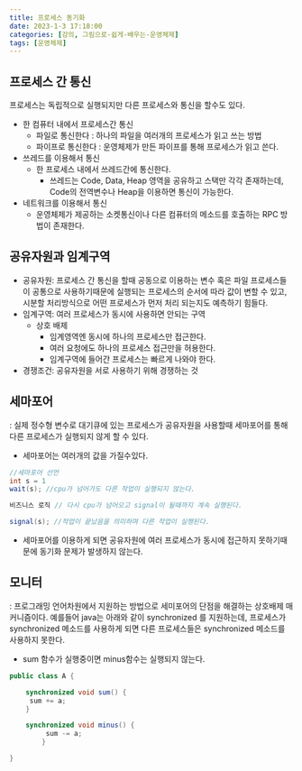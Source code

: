 ```yaml
---
title: 프로세스 동기화
date: 2023-1-3 17:18:00
categories: [강의, 그림으로-쉽게-배우는-운영체제]
tags: [운영체제]
---
```


## 프로세스 간 통신
프로세스는 독립적으로 실행되지만 다른 프로세스와 통신을 할수도 있다.
- 한 컴퓨터 내에서 프로세스간 통신
	- 파일로 통신한다 : 하나의 파일을 여러개의 프로세스가 읽고 쓰는 방법
	- 파이프로 통신한다 :  운영체제가 만든 파이프를 통해 프로세스가 읽고 쓴다.
- 쓰레드를 이용해서 통신
	- 한 프로세스 내에서 쓰레드간에 통신한다.
		- 쓰레드는 Code, Data, Heap 영역을 공유하고 스택만 각각 존재하는데, Code의 전역변수나 Heap을 이용하면 통신이 가능한다.
- 네트워크를 이용해서 통신
	- 운영체제가 제공하는 소켓통신이나 다른 컴퓨터의 메소드를 호출하는 RPC 방법이 존재한다.

## 공유자원과 임계구역
- 공유자원: 프로세스 간 통신을 할때 공동으로 이용하는 변수 혹은 파일
프로세스들이 공통으로 사용하기때문에 실행되는 프로세스의 순서에 따라 값이 변할 수 있고,  시분할 처리방식으로 어떤 프로세스가 먼저 처리 되는지도 예측하기 힘들다.
- 임계구역: 여러 프로세스가 동시에 사용하면 안되는 구역
	- 상호 배제
		- 임계영역엔 동시에 하나의 프로세스만 접근한다.
		- 여러 요청에도 하나의 프로세스 접근만을 허용한다.
		- 임계구역에 들어간 프로세스는 빠르게 나와야 한다.
- 경쟁조건: 공유자원을 서로 사용하기 위해 경쟁하는 것


## 세마포어
: 실제 정수형 변수로 대기큐에 있는 프로세스가 공유자원을 사용할때 세마포어를 통해 다른 프로세스가 실행되지 않게 할 수 있다. 
- 세마포어는 여러개의 값을 가질수있다.

```java
//세마포어 선언
int s = 1 
wait(s); //cpu가 넘어가도 다른 작업이 실행되지 않는다.

비즈니스 로직 // 다시 cpu가 넘어오고 signal이 될때까지 계속 실행된다.

signal(s); //작업이 끝났음을 의미하며 다른 작업이 실행된다.
```

- 세마포어를 이용하게 되면 공유자원에 여러 프로세스가 동시에 접근하지 못하기때문에 동기화 문제가 발생하지 않는다.

## 모니터
: 프로그래밍 언어차원에서 지원하는 방법으로 세미포어의 단점을 해결하는 상호배제 매커니즘이다.
예를들어 java는 아래와 같이 synchronized 를 지원하는데, 프로세스가 synchronized 메소드를 사용하게 되면 다른 프로세스들은 synchronized 메소드를 사용하지 못한다.
- sum 함수가 실행중이면 minus함수는 실행되지 않는다.

```java
public class A {

	synchronized void sum() {
	 sum += a;
	}

	synchronized void minus() {
		 sum -= a;
		}

}
```

